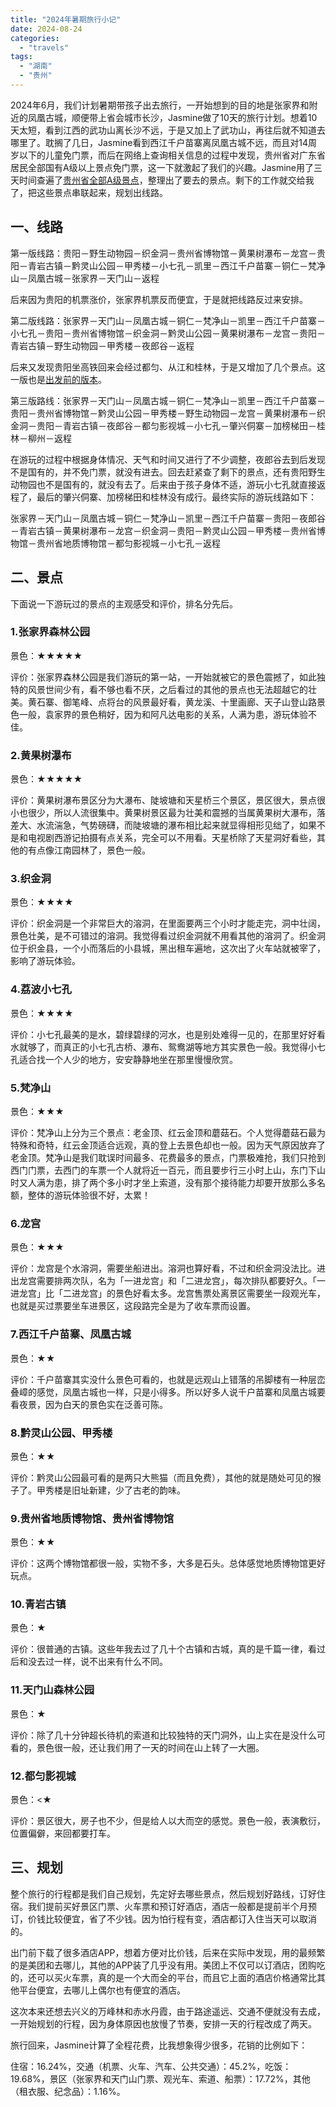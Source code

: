 ```yaml
---
title: "2024年暑期旅行小记"
date: 2024-08-24
categories: 
  - "travels"
tags: 
  - "湖南"
  - "贵州"
---
```


2024年6月，我们计划暑期带孩子出去旅行，一开始想到的目的地是张家界和附近的凤凰古城，顺便带上省会城市长沙，Jasmine做了10天的旅行计划。想着10天太短，看到江西的武功山离长沙不远，于是又加上了武功山，再往后就不知道去哪里了。耽搁了几日，Jasmine看到西江千户苗寨离凤凰古城不远，而且对14周岁以下的儿童免门票，而后在网络上查询相关信息的过程中发现，贵州省对广东省居民全部国有A级以上景点免门票，这一下就激起了我们的兴趣。Jasmine用了三天时间查遍了[贵州省全部A级景点](https://www.jfsay.com/archives/2830.html)，整理出了要去的景点。剩下的工作就交给我了，把这些景点串联起来，规划出线路。

## 一、线路

第一版线路：贵阳－野生动物园－织金洞－贵州省博物馆－黄果树瀑布－龙宫－贵阳－青岩古镇－黔灵山公园－甲秀楼－小七孔－凯里－西江千户苗寨－铜仁－梵净山－凤凰古城－张家界－天门山－返程

后来因为贵阳的机票涨价，张家界机票反而便宜，于是就把线路反过来安排。

第二版线路：张家界－天门山－凤凰古城－铜仁－梵净山－凯里－西江千户苗寨－小七孔－贵阳－贵州省博物馆－织金洞－黔灵山公园－黄果树瀑布－龙宫－贵阳－青岩古镇－野生动物园－甲秀楼－夜郎谷－返程

后来又发现贵阳坐高铁回来会经过都匀、从江和桂林，于是又增加了几个景点。这一版也是[出发前的版本](https://www.jfsay.com/archives/2870.html)。

第三版路线：张家界－天门山－凤凰古城－铜仁－梵净山－凯里－西江千户苗寨－贵阳－贵州省博物馆－黔灵山公园－甲秀楼－野生动物园－龙宫－黄果树瀑布－织金洞－贵阳－青岩古镇－夜郎谷－都匀影视城－小七孔－肇兴侗寨－加榜梯田－桂林－柳州－返程

在游玩的过程中根据身体情况、天气和时间又进行了不少调整，夜郎谷去到后发现不是国有的，并不免门票，就没有进去。回去赶紧查了剩下的景点，还有贵阳野生动物园也不是国有的，就没有去了。后来由于孩子身体不适，游玩小七孔就直接返程了，最后的肇兴侗寨、加榜梯田和桂林没有成行。最终实际的游玩线路如下：

张家界－天门山－凤凰古城－铜仁－梵净山－凯里－西江千户苗寨－贵阳－夜郎谷－青岩古镇－黄果树瀑布－龙宫－织金洞－贵阳－黔灵山公园－甲秀楼－贵州省博物馆－贵州省地质博物馆－都匀影视城－小七孔－返程

## 二、景点

下面说一下游玩过的景点的主观感受和评价，排名分先后。

### 1.张家界森林公园

景色：★★★★★

评价：张家界森林公园是我们游玩的第一站，一开始就被它的景色震撼了，如此独特的风景世间少有，看不够也看不厌，之后看过的其他的景点也无法超越它的壮美。黄石寨、御笔峰、点将台的风景最好看，黄龙溪、十里画廊、天子山登山路景色一般，袁家界的景色稍好，因为和阿凡达电影的关系，人满为患，游玩体验不佳。

### 2.黄果树瀑布

景色：★★★★★

评价：黄果树瀑布景区分为大瀑布、陡坡塘和天星桥三个景区，景区很大，景点很小也很少，所以人流很集中。黄果树景区最为壮美和震撼的当属黄果树大瀑布，落差大、水流湍急，气势磅礴，而陡坡塘的瀑布相比起来就显得相形见绌了，如果不是和电视剧西游记拍摄有点关系，完全可以不用看。天星桥除了天星洞好看些，其他的有点像江南园林了，景色一般。

### 3.织金洞

景色：★★★★

评价：织金洞是一个非常巨大的溶洞，在里面要两三个小时才能走完，洞中壮阔，景色壮美，是不可错过的溶洞。我觉得看过织金洞就不用看其他的溶洞了。织金洞位于织金县，一个小而落后的小县城，黑出租车遍地，这次出了火车站就被宰了，影响了游玩体验。

### 4.荔波小七孔

景色：★★★★

评价：小七孔最美的是水，碧绿碧绿的河水，也是别处难得一见的，在那里好好看水就够了，而真正的小七孔古桥、瀑布、鸳鸯湖等地方其实景色一般。我觉得小七孔适合找一个人少的地方，安安静静地坐在那里慢慢欣赏。

### 5.梵净山

景色：★★★

评价：梵净山上分为三个景点：老金顶、红云金顶和蘑菇石。个人觉得蘑菇石最为特殊和奇特，红云金顶适合远观，真的登上去景色却也一般。因为天气原因放弃了老金顶。梵净山是我们耽误时间最多、花费最多的景点，门票极难抢，我们只抢到西门门票，去西门的车票一个人就将近一百元，而且要步行三小时上山，东门下山时又人满为患，排了两个多小时才坐上索道，没有那个接待能力却要开放那么多名额，整体的游玩体验很不好，太累！

### 6.龙宫

景色：★★★

评价：龙宫是个水溶洞，需要坐船进出。溶洞也算好看，不过和织金洞没法比。进出龙宫需要排两次队，名为「一进龙宫」和「二进龙宫」，每次排队都要好久。「一进龙宫」比「二进龙宫」的景色好看太多。龙宫售票处离景区需要坐一段观光车，也就是买过票要坐车进景区，这段路完全是为了收车票而设置。

### 7.西江千户苗寨、凤凰古城

景色：★★

评价：千户苗寨其实没什么景色可看的，也就是远观山上错落的吊脚楼有一种层峦叠嶂的感觉，凤凰古城也一样，只是小得多。所以好多人说千户苗寨和凤凰古城要看夜景，因为白天的景色实在泛善可陈。

### 8.黔灵山公园、甲秀楼

景色：★★

评价：黔灵山公园最可看的是两只大熊猫（而且免费），其他的就是随处可见的猴子了。甲秀楼是旧址新建，少了古老的韵味。

### 9.贵州省地质博物馆、贵州省博物馆

景色：★★

评价：这两个博物馆都很一般，实物不多，大多是石头。总体感觉地质博物馆更好玩点。

### 10.青岩古镇

景色：★

评价：很普通的古镇。这些年我去过了几十个古镇和古城，真的是千篇一律，看过后和没去过一样，说不出来有什么不同。

### 11.天门山森林公园

景色：★

评价：除了几十分钟超长待机的索道和比较独特的天门洞外，山上实在是没什么可看的，景色很一般，还让我们用了一天的时间在山上转了一大圈。

### 12.都匀影视城

景色：<★

评价：景区很大，房子也不少，但是给人以大而空的感觉。景色一般，表演敷衍，位置偏僻，来回都要打车。

## 三、规划

整个旅行的行程都是我们自己规划，先定好去哪些景点，然后规划好路线，订好住宿。我们提前买好景区门票、火车票和预订好酒店，酒店一般都是提前半个月预订，价钱比较便宜，省了不少钱。因为怕行程有变，酒店都订入住当天可以取消的。

出门前下载了很多酒店APP，想着方便对比价钱，后来在实际中发现，用的最频繁的是美团和去哪儿，其他的APP装了几乎没有用。美团上不仅可以订酒店，团购吃的，还可以买火车票，真的是一个大而全的平台，而且它上面的酒店价格通常比其他平台便宜，去哪儿上偶尔也有便宜的酒店。

这次本来还想去兴义的万峰林和赤水丹霞，由于路途遥远、交通不便就没有去成，一开始规划的行程，因为身体原因也放慢了节奏，安排一天的行程改成了两天。

旅行回来，Jasmine计算了全程花费，比我想象得少很多，花销的比例如下：

住宿：16.24%，交通（机票、火车、汽车、公共交通）：45.2%，吃饭：19.68%，景区（张家界和天门山门票、观光车、索道、船票）：17.72%，其他（租衣服、纪念品）：1.16%。
